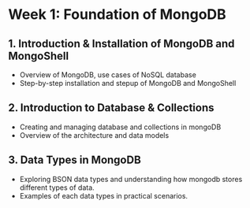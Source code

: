 # Week 1: Foundation of MongoDB

## 1. Introduction & Installation of MongoDB and MongoShell
  - Overview of MongoDB, use cases of NoSQL database
  - Step-by-step installation and stepup of MongoDB and MongoShell
## 2. Introduction to Database & Collections
  - Creating and managing database and collections in mongoDB
  - Overview of the architecture and data models
## 3. Data Types in MongoDB
  - Exploring BSON data types and understanding how mongodb stores different types of data.
  - Examples of each data types in practical scenarios.
